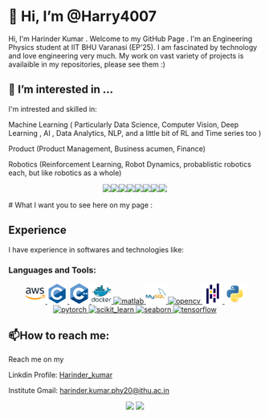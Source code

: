 # 👋 Hi, I’m @Harry4007

Hi, I'm Harinder Kumar . Welcome to my GitHub Page . I'm an Engineering Physics student at IIT BHU Varanasi (EP'25). I am fascinated by technology and love engineering very much. My work on vast variety of projects is availaible in my repositories, please see them :)

## 👀 I’m interested in ...

I'm intrested and skilled in:

Machine Learning ( Particularly Data Science, Computer Vision, Deep Learning , AI , Data Analytics, NLP, and a little bit of RL and Time series too )

Product (Product Management, Business acumen, Finance)

Robotics (Reinforcement Learning, Robot Dynamics, probablistic robotics each, but like robotics as a whole)

<p align='center'><img src="https://img.shields.io/badge/Machine Learning-green"><img src="https://img.shields.io/badge/Deep Learning-red"><img src="https://img.shields.io/badge/Computer Vision-magenta"><img src="https://img.shields.io/badge/Data Science-blue"><img src="https://img.shields.io/badge/Natural Language Processing-red"><img src="https://img.shields.io/badge/Data Analytics-lightgreen"><img src="https://img.shields.io/badge/Data Structures and Algorithms-green"><img src="https://img.shields.io/badge/Robotics-brown"></p>
# What I want you to see here on my page :

## Experience
I have experience in softwares and technologies like:

<h3 align="left">Languages and Tools:</h3>
<p align="center"> <a href="https://aws.amazon.com" target="_blank" rel="noreferrer"> <img src="https://raw.githubusercontent.com/devicons/devicon/master/icons/amazonwebservices/amazonwebservices-original-wordmark.svg" alt="aws" width="40" height="40"/> </a> <a href="https://www.cprogramming.com/" target="_blank" rel="noreferrer"> <img src="https://raw.githubusercontent.com/devicons/devicon/master/icons/c/c-original.svg" alt="c" width="40" height="40"/> </a> <a href="https://www.w3schools.com/cpp/" target="_blank" rel="noreferrer"> <img src="https://raw.githubusercontent.com/devicons/devicon/master/icons/cplusplus/cplusplus-original.svg" alt="cplusplus" width="40" height="40"/> </a> <a href="https://www.docker.com/" target="_blank" rel="noreferrer"> <img src="https://raw.githubusercontent.com/devicons/devicon/master/icons/docker/docker-original-wordmark.svg" alt="docker" width="40" height="40"/> </a> <a href="https://www.mathworks.com/" target="_blank" rel="noreferrer"> <img src="https://upload.wikimedia.org/wikipedia/commons/2/21/Matlab_Logo.png" alt="matlab" width="40" height="40"/> </a> <a href="https://www.mysql.com/" target="_blank" rel="noreferrer"> <img src="https://raw.githubusercontent.com/devicons/devicon/master/icons/mysql/mysql-original-wordmark.svg" alt="mysql" width="40" height="40"/> </a> <a href="https://opencv.org/" target="_blank" rel="noreferrer"> <img src="https://www.vectorlogo.zone/logos/opencv/opencv-icon.svg" alt="opencv" width="40" height="40"/> </a> <a href="https://pandas.pydata.org/" target="_blank" rel="noreferrer"> <img src="https://raw.githubusercontent.com/devicons/devicon/2ae2a900d2f041da66e950e4d48052658d850630/icons/pandas/pandas-original.svg" alt="pandas" width="40" height="40"/> </a> <a href="https://www.python.org" target="_blank" rel="noreferrer"> <img src="https://raw.githubusercontent.com/devicons/devicon/master/icons/python/python-original.svg" alt="python" width="40" height="40"/> </a> <a href="https://pytorch.org/" target="_blank" rel="noreferrer"> <img src="https://www.vectorlogo.zone/logos/pytorch/pytorch-icon.svg" alt="pytorch" width="40" height="40"/> </a> <a href="https://scikit-learn.org/" target="_blank" rel="noreferrer"> <img src="https://upload.wikimedia.org/wikipedia/commons/0/05/Scikit_learn_logo_small.svg" alt="scikit_learn" width="40" height="40"/> </a> <a href="https://seaborn.pydata.org/" target="_blank" rel="noreferrer"> <img src="https://seaborn.pydata.org/_images/logo-mark-lightbg.svg" alt="seaborn" width="40" height="40"/> </a> <a href="https://www.tensorflow.org" target="_blank" rel="noreferrer"> <img src="https://www.vectorlogo.zone/logos/tensorflow/tensorflow-icon.svg" alt="tensorflow" width="40" height="40"/> </a> </p>

## 📫How to reach me:

Reach me on my 

  Linkdin Profile:  <a href="https://www.linkedin.com/in/harinder-kumar-036640207/">Harinder_kumar</a>
  
  Institute Gmail:  <a href="https://www.linkedin.com/in/harinder-kumar-036640207/"> harinder.kumar.phy20@ithu.ac.in</a>
  <p align="center">
  <a href="https://www.linkedin.com/in/harinder-kumar-036640207/"><img src="https://img.shields.io/badge/linkedin-%230077B5.svg?&style=for-the-badge&logo=linkedin&logoColor=white" height=25></a> 
  <a href="mailto:harinder.kumar.phy20@itbhu.ac.in"><img src="https://img.shields.io/badge/gmail-%23E4405F.svg?&style=for-the-badge&logo=gmail&logoColor=white" height=25></a> 
</p>
